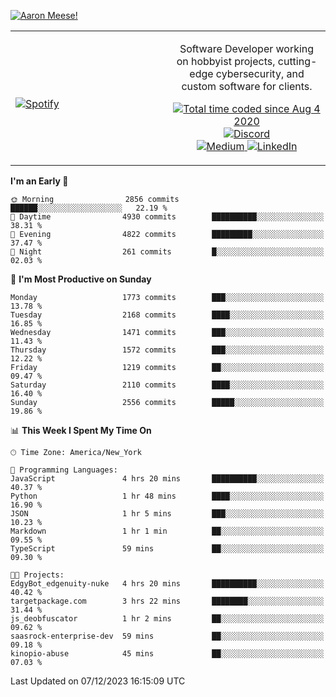 [![Aaron Meese!](https://user-images.githubusercontent.com/17814535/88975338-a2aabf00-d27f-11ea-963f-8a19608716b4.png)](https://github.com/ajmeese7/readme-ascii "README ASCII")

<!-- Modified from project here: https://github.com/novatorem/novatorem -->
<table width="100%">
  <tr>
  <td width="50%">

&nbsp; <br> [![Spotify](https://ajmeese7.vercel.app/api/spotify)](https://open.spotify.com/user/ajmeese)

  </td>
  <td width="50%">
    <p align="center">
    Software Developer working on hobbyist projects, cutting-edge cybersecurity, and custom software for clients.
    </p>
    <p align="center">
      <a href="https://wakatime.com/@f726891d-3b02-46cd-9b60-e8c59f9e2b14">
        <img src="https://wakatime.com/badge/user/f726891d-3b02-46cd-9b60-e8c59f9e2b14.svg" alt="Total time coded since Aug 4 2020" title="WakaTime" />
      </a>
      <a href="http://link.aaronmeese.com/discord">
        <img src="https://img.shields.io/badge/discord-ajmeese7%234835-369?style=flat-square&logo=discord&logoColor=white&color=purple" alt="Discord" title="Discord">
      </a>
      <br />
      <a href="https://link.aaronmeese.com/medium">
        <img src="https://img.shields.io/badge/medium-ajmeese7-1DB954?style=flat-square&logo=medium&logoColor=white" alt="Medium" title="Medium">
      </a>
      <a href="https://link.aaronmeese.com/linkedin">
        <img src="https://img.shields.io/badge/linkedIn-aaronmeese-1DB954?style=flat-square&logo=linkedin&logoColor=white&color=blue" alt="LinkedIn" title="LinkedIn">
      </a>
    </p>
  </td>

</table>

[//]: <> (The `&nbsp;` is to have Aphelion take up more space)

<!--START_SECTION:waka-->
**I'm an Early 🐤** 

```text
🌞 Morning                2856 commits        ██████░░░░░░░░░░░░░░░░░░░   22.19 % 
🌆 Daytime                4930 commits        ██████████░░░░░░░░░░░░░░░   38.31 % 
🌃 Evening                4822 commits        █████████░░░░░░░░░░░░░░░░   37.47 % 
🌙 Night                  261 commits         █░░░░░░░░░░░░░░░░░░░░░░░░   02.03 % 
```
📅 **I'm Most Productive on Sunday** 

```text
Monday                   1773 commits        ███░░░░░░░░░░░░░░░░░░░░░░   13.78 % 
Tuesday                  2168 commits        ████░░░░░░░░░░░░░░░░░░░░░   16.85 % 
Wednesday                1471 commits        ███░░░░░░░░░░░░░░░░░░░░░░   11.43 % 
Thursday                 1572 commits        ███░░░░░░░░░░░░░░░░░░░░░░   12.22 % 
Friday                   1219 commits        ██░░░░░░░░░░░░░░░░░░░░░░░   09.47 % 
Saturday                 2110 commits        ████░░░░░░░░░░░░░░░░░░░░░   16.40 % 
Sunday                   2556 commits        █████░░░░░░░░░░░░░░░░░░░░   19.86 % 
```


📊 **This Week I Spent My Time On** 

```text
🕑︎ Time Zone: America/New_York

💬 Programming Languages: 
JavaScript               4 hrs 20 mins       ██████████░░░░░░░░░░░░░░░   40.37 % 
Python                   1 hr 48 mins        ████░░░░░░░░░░░░░░░░░░░░░   16.90 % 
JSON                     1 hr 5 mins         ███░░░░░░░░░░░░░░░░░░░░░░   10.23 % 
Markdown                 1 hr 1 min          ██░░░░░░░░░░░░░░░░░░░░░░░   09.55 % 
TypeScript               59 mins             ██░░░░░░░░░░░░░░░░░░░░░░░   09.30 % 

🐱‍💻 Projects: 
EdgyBot_edgenuity-nuke   4 hrs 20 mins       ██████████░░░░░░░░░░░░░░░   40.42 % 
targetpackage.com        3 hrs 22 mins       ████████░░░░░░░░░░░░░░░░░   31.44 % 
js_deobfuscator          1 hr 2 mins         ██░░░░░░░░░░░░░░░░░░░░░░░   09.62 % 
saasrock-enterprise-dev  59 mins             ██░░░░░░░░░░░░░░░░░░░░░░░   09.18 % 
kinopio-abuse            45 mins             ██░░░░░░░░░░░░░░░░░░░░░░░   07.03 % 
```


 Last Updated on 07/12/2023 16:15:09 UTC
<!--END_SECTION:waka-->
